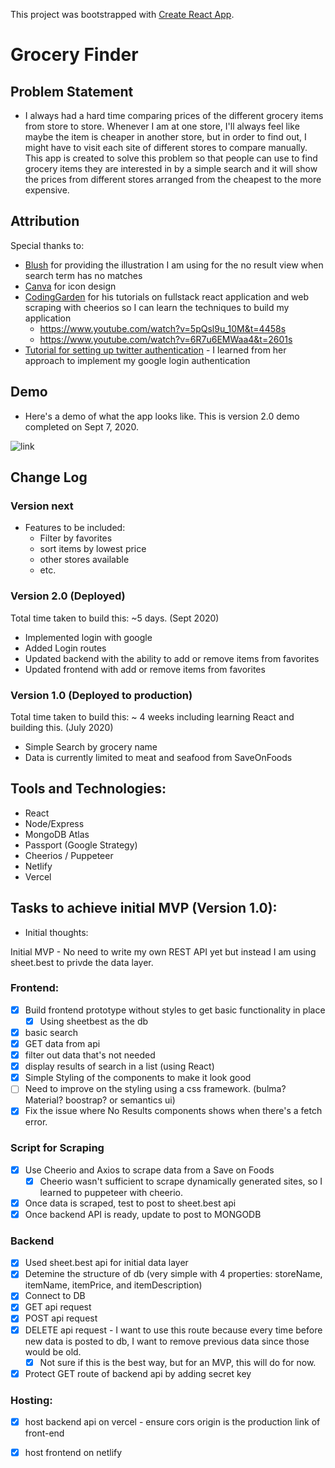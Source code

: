 This project was bootstrapped with [Create React App](https://github.com/facebook/create-react-app).

# Grocery Finder

## Problem Statement
- I always had a hard time comparing prices of the different grocery items from store to store. Whenever I am at one store, I'll always feel like maybe the item is cheaper in another store, but in order to find out, I might have to visit each site of different stores to compare manually. This app is created to solve this problem so that people can use to find grocery items they are interested in by a simple search and it will show the prices from different stores arranged from the cheapest to the more expensive.

## Attribution

Special thanks to:
- [Blush](https://blush.design/) for providing the illustration I am using for the no result view when search term has no matches
- [Canva](https://www.canva.com/) for icon design
- [CodingGarden](https://www.youtube.com/channel/UCLNgu_OupwoeESgtab33CCw) for his tutorials on fullstack react application and web scraping with cheerios so I can learn the techniques to build my application
  - https://www.youtube.com/watch?v=5pQsl9u_10M&t=4458s
  - https://www.youtube.com/watch?v=6R7u6EMWaa4&t=2601s
- [Tutorial for setting up twitter authentication](https://github.com/leannezhang/twitter-authentication) - I learned from her approach to implement my google login authentication

## Demo
* Here's a demo of what the app looks like. This is version 2.0 demo completed on Sept 7, 2020.

![link](./demo/grocery_app_demo.gif)

## Change Log

### Version next
- Features to be included:
  - Filter by favorites
  - sort items by lowest price
  - other stores available
  - etc.

### Version 2.0 (Deployed)
Total time taken to build this: ~5 days. (Sept 2020)

- Implemented login with google
- Added Login routes
- Updated backend with the ability to add or remove items from favorites
- Updated frontend with add or remove items from favorites

### Version 1.0 (Deployed to production)
Total time taken to build this: ~ 4 weeks including learning React and building this. (July 2020)

- Simple Search by grocery name
- Data is currently limited to meat and seafood from SaveOnFoods

## Tools and Technologies:

- React
- Node/Express
- MongoDB Atlas
- Passport (Google Strategy)
- Cheerios / Puppeteer
- Netlify
- Vercel


## Tasks to achieve initial MVP (Version 1.0):

* Initial thoughts:

Initial MVP - No need to write my own REST API yet but instead I am using sheet.best to privde the data layer. 

### Frontend:
- [x] Build frontend prototype without styles to get basic functionality in place
  - [x] Using sheetbest as the db
- [x] basic search
- [x] GET data from api 
- [x] filter out data that's not needed
- [x] display results of search in a list (using React)
- [x] Simple Styling of the components to make it look good
- [ ] Need to improve on the styling using a css framework. (bulma? Material? boostrap? or semantics ui)
- [x] Fix the issue where No Results components shows when there's a fetch error. 

### Script for Scraping
- [x] Use Cheerio and Axios to scrape data from a Save on Foods
  - [x] Cheerio wasn't sufficient to scrape dynamically generated sites, so I learned to puppeteer with cheerio. 
- [x] Once data is scraped, test to post to sheet.best api
- [x] Once backend API is ready, update to post to MONGODB 

### Backend

- [x] Used sheet.best api for initial data layer
- [x] Detemine the structure of db (very simple with 4 properties: storeName, itemName, itemPrice, and itemDescription)
- [x] Connect to DB
- [x] GET api request
- [x] POST api request
- [x] DELETE api request - I want to use this route because every time before new data is posted to db, I want to remove previous data since those would be old.
  - [x] Not sure if this is the best way, but for an MVP, this will do for now. 
- [x] Protect GET route of backend api by adding secret key

### Hosting:
- [x] host backend api on vercel - ensure cors origin is the production link of front-end
- [x] host frontend on netlify


